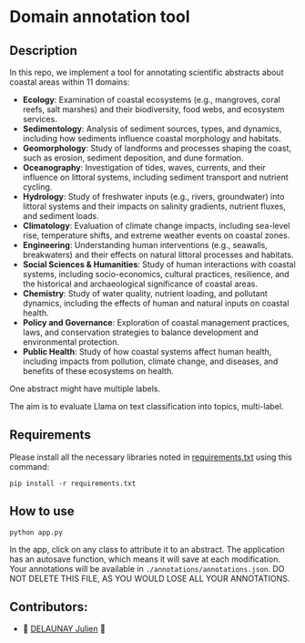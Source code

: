 # Domain annotation tool

## Description
In this repo, we implement a tool for annotating scientific abstracts about coastal areas within 11 domains:
- **Ecology**: Examination of coastal ecosystems (e.g., mangroves, coral reefs, salt marshes) and their biodiversity, food webs, and ecosystem services.
- **Sedimentology**: Analysis of sediment sources, types, and dynamics, including how sediments influence coastal morphology and habitats.
- **Geomorphology**: Study of landforms and processes shaping the coast, such as erosion, sediment deposition, and dune formation.
- **Oceanography**: Investigation of tides, waves, currents, and their influence on littoral systems, including sediment transport and nutrient cycling.
- **Hydrology**: Study of freshwater inputs (e.g., rivers, groundwater) into littoral systems and their impacts on salinity gradients, nutrient fluxes, and sediment loads.
- **Climatology**: Evaluation of climate change impacts, including sea-level rise, temperature shifts, and extreme weather events on coastal zones.
- **Engineering**: Understanding human interventions (e.g., seawalls, breakwaters) and their effects on natural littoral processes and habitats.
- **Social Sciences & Humanities**: Study of human interactions with coastal systems, including socio-economics, cultural practices, resilience, and the historical and archaeological significance of coastal areas.
- **Chemistry**: Study of water quality, nutrient loading, and pollutant dynamics, including the effects of human and natural inputs on coastal health.
- **Policy and Governance**: Exploration of coastal management practices, laws, and conservation strategies to balance development and environmental protection.
- **Public Health**: Study of how coastal systems affect human health, including impacts from pollution, climate change, and diseases, and benefits of these ecosystems on health.

One abstract might have multiple labels.

The aim is to evaluate Llama on text classification into topics, multi-label.

## Requirements
Please install all the necessary libraries noted in [requirements.txt](./requirements.txt) using this command:

```
pip install -r requirements.txt
```

## How to use
```
python app.py
```

In the app, click on any class to attribute it to an abstract. The application has an autosave function, which means it will save at each modification. Your annotations will be available in `./annotations/annotations.json`. DO NOT DELETE THIS FILE, AS YOU WOULD LOSE ALL YOUR ANNOTATIONS.

## Contributors:

- :wheel: [DELAUNAY Julien](https://github.com/jdelaunay) :wheel: